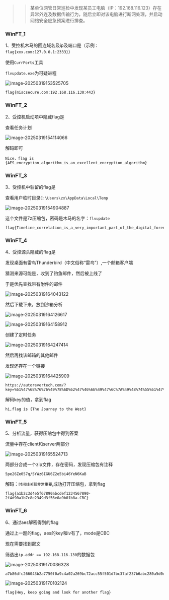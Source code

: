 
> > 某单位网管日常巡检中发现某员工电脑（IP：192.168.116.123）存在异常外连及数据传输行为，随后立即对该电脑进行断网处理，并启动网络安全应急预案进行排查。

### WinFT_1

1、受控机木马的回连域名及ip及端口是（示例：`flag{xxx.com:127.0.0.1:2333}`）

使用`CurrPorts`工具

`flvupdate.exe`为可疑进程

![image-20250319153525705](./img/image-20250319153525705.png)

```
flag{miscsecure.com:192.168.116.130:443}
```

### WinFT_2

2、受控机启动项中隐藏flag是

查看任务计划

![image-20250319154114066](./img/image-20250319154114066.png)

解码即可

```
Nice，flag is {AES_encryption_algorithm_is_an_excellent_encryption_algorithm}
```

### WinFT_3

3、受控机中驻留的flag是

查看用户临时目录`C:\Users\zx\AppData\Local\Temp`

![image-20250319154904887](./img/image-20250319154904887.png)

这个文件是7z压缩包，密码是木马的名字：`flvupdate`

```
flag{Timeline_correlation_is_a_very_important_part_of_the_digital_forensics_process}
```

### WinFT_4

4、受控源头隐藏的flag是

发现桌面有雷鸟Thunderbird（中文俗称“雷鸟”）,一个邮箱客户端

猜测来源可能是，收到了钓鱼邮件，然后被上线了

于是优先查找带有附件的邮件

![image-20250319164043122](./img/image-20250319164043122.png)

然后下载下来，放到沙箱分析

![image-20250319164126617](./img/image-20250319164126617.png)

![image-20250319164158912](./img/image-20250319164158912.png)

创建了定时任务

![image-20250319164247414](./img/image-20250319164247414.png)

然后再找该邮箱的其他邮件

发现还存在一个链接

![image-20250319164425909](./img/image-20250319164425909.png)

```
https://autorevertech.com/?key=%61%47%6E%76%76%49%78%6D%62%47%46%6E%49%47%6C%7A%49%48%74%55%61%47%55%67%53%6D%39%31%63%6D%35%6C%65%53%42%30%62%79%42%30%61%47%55%67%56%32%56%7A%64%48%30%3D
```

解码key的值，拿到flag

```
hi,flag is {The Journey to the West}
```

### WinFT_5

5、分析流量，获得压缩包中得到答案

流量中存在client和server两部分

![image-20250319165524713](./img/image-20250319165524713.png)

两部分合成一个zip文件，存在密码，发现压缩包有注释

`5pe26Ze057q/5YWz6IGU6Z2e5bi46YeN6KaB`

解码：`时间线关联非常重要`,成功打开压缩包，拿到flag

```
flag{a1b2c3d4e5f67890abcdef1234567890-2f4d90a1b7c8e2349d3f56e0a9b01b8a-CBC}
```

### WinFT_6

6、通过aes解密得到的flag

通过上一题的flag，aes的key和iv有了，mode是CBC

现在需要找到密文

筛选出`ip.addr == 192.168.116.130`的数据包

![image-20250319170036328](./img/image-20250319170036328.png)

```
a7b86dfc266043b2a7750f0a9c4a02a269bc72acc55f501d7bc37af237b6abc280a5d0ddb393f79a07bfa5cc0a432086
```

![image-20250319170102124](./img/image-20250319170102124.png)

```
flag{Hey, keep going and look for another flag}
```

